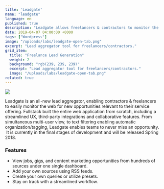 ```yaml
---
title: 'Leadgate'
name: "leadgate"
language: en
published: true
description: "Leadgate allows freelancers & contractors to monitor the web for new opportunities."
date: 2019-04-07 04:00:00 +0000
tags: ["Wordpress"]
image: "/uploads/labs/leadgate-open-tab.png"
excerpt: "Lead aggregator tool for freelancers/contractors."
grid_item:
  title: "Freelance Lead Generation"
  weight: 2
  background: "rgb(239, 239, 239)"
  excerpt: "Lead aggregator tool for freelancers/contractors."
  image: "/uploads/labs/leadgate-open-tab.png"
related: true
---
```

![](/uploads/labs/leadgate-open-tab.png)

Leadgate is an all-new lead aggregator, enabling contractors & freelancers to easily monitor the web for new opportunities relevant to their service offering. Fullstack built the entire web application from scratch, including a streamlined UX, third-party integrations and collaborative features. From simultaneous multi-user view, to text filtering enabling automatic organization/tagging, Leadgate enables teams to never miss an opportunity.  It is currently in the final stages of development and will be released Spring 2018.

### Features

*   View jobs, gigs, and content marketing opportunities from hundreds of sources under one single dashboard.
*   Add your own sources using RSS feeds.
*   Create your own queries or utilize presets.
*   Stay on track with a streamlined workflow.